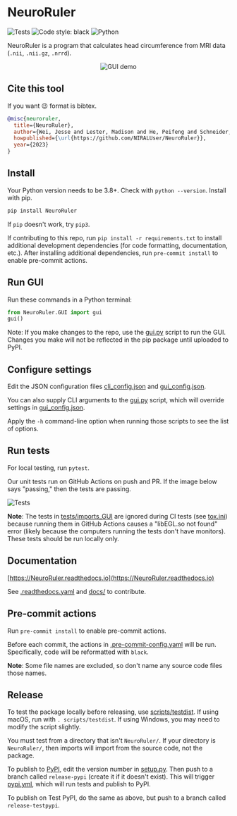 # NeuroRuler

![Tests](https://github.com/NIRALUser/NeuroRuler/actions/workflows/tests.yml/badge.svg)
![Code style: black](https://img.shields.io/badge/code%20style-black-000000.svg)
![Python](https://img.shields.io/badge/python-3670A0?style=plastic&logo=python&logoColor=ffdd54)

NeuroRuler is a program that calculates head circumference from MRI data (`.nii`, `.nii.gz`, `.nrrd`).

<p align="center">
  <img src="https://i.imgur.com/nqwqHq8.gif" alt="GUI demo"/>
</p>

## Cite this tool

If you want 😉 format is bibtex.

```bibtex
@misc{neuroruler,
  title={NeuroRuler},
  author={Wei, Jesse and Lester, Madison and He, Peifeng and Schneider, Eric and Styner, Martin},
  howpublished={\url{https://github.com/NIRALUser/NeuroRuler}},
  year={2023}
}
```

## Install

Your Python version needs to be 3.8+. Check with `python --version`. Install with pip.

```sh
pip install NeuroRuler
```

If `pip` doesn't work, try `pip3`.

If contributing to this repo, run `pip install -r requirements.txt` to install additional development dependencies (for code formatting, documentation, etc.). After installing additional dependencies, run `pre-commit install` to enable pre-commit actions.

## Run GUI

Run these commands in a Python terminal:

```py
from NeuroRuler.GUI import gui
gui()
```

Note: If you make changes to the repo, use the [gui.py](https://github.com/COMP523TeamD/NeuroRuler/blob/main/gui.py) script to run the GUI. Changes you make will not be reflected in the pip package until uploaded to PyPI.

## Configure settings

Edit the JSON configuration files [cli_config.json](https://github.com/COMP523TeamD/NeuroRuler/blob/main/cli_config.json) and [gui_config.json](https://github.com/COMP523TeamD/NeuroRuler/blob/main/gui_config.json).

You can also supply CLI arguments to the [gui.py](https://github.com/COMP523TeamD/NeuroRuler/blob/main/cli_config.json) script, which will override settings in [gui_config.json](https://github.com/COMP523TeamD/NeuroRuler/blob/main/cli_config.json).

Apply the `-h` command-line option when running those scripts to see the list of options.

## Run tests

For local testing, run `pytest`.

Our unit tests run on GitHub Actions on push and PR. If the image below says "passing," then the tests are passing.

![Tests](https://github.com/NIRALUser/NeuroRuler/actions/workflows/tests.yml/badge.svg)

**Note**: The tests in [tests/imports_GUI](https://github.com/COMP523TeamD/NeuroRuler/tree/main/tests/imports_GUI) are ignored during CI tests (see [tox.ini](https://github.com/COMP523TeamD/NeuroRuler/blob/main/tox.ini)) because running them in GitHub Actions causes a "libEGL.so not found" error (likely because the computers running the tests don't have monitors). These tests should be run locally only.

## Documentation

[https://NeuroRuler.readthedocs.io](https://NeuroRuler.readthedocs.io)

See [.readthedocs.yaml](https://github.com/COMP523TeamD/NeuroRuler/blob/main/.readthedocs.yaml) and [docs/](https://github.com/COMP523TeamD/NeuroRuler/tree/main/docs) to contribute.

## Pre-commit actions

Run `pre-commit install` to enable pre-commit actions.

Before each commit, the actions in [.pre-commit-config.yaml](https://github.com/COMP523TeamD/NeuroRuler/blob/main/.pre-commit-config.yaml) will be run. Specifically, code will be reformatted with `black`.

**Note**: Some file names are excluded, so don't name any source code files those names.

## Release

To test the package locally before releasing, use [scripts/testdist](scripts/testdist). If using macOS, run with `. scripts/testdist`. If using Windows, you may need to modify the script slightly.

You must test from a directory that isn't `NeuroRuler/`. If your directory is `NeuroRuler/`, then imports will import from the source code, not the package.

To publish to [PyPI](https://pypi.org/project/NeuroRuler/), edit the version number in [setup.py](https://github.com/COMP523TeamD/NeuroRuler/blob/main/setup.py). Then push to a branch called `release-pypi` (create it if it doesn't exist). This will trigger [pypi.yml](https://github.com/COMP523TeamD/NeuroRuler/blob/main/.github/workflows/pypi.yml), which will run tests and publish to PyPI.

To publish on Test PyPI, do the same as above, but push to a branch called `release-testpypi`.
